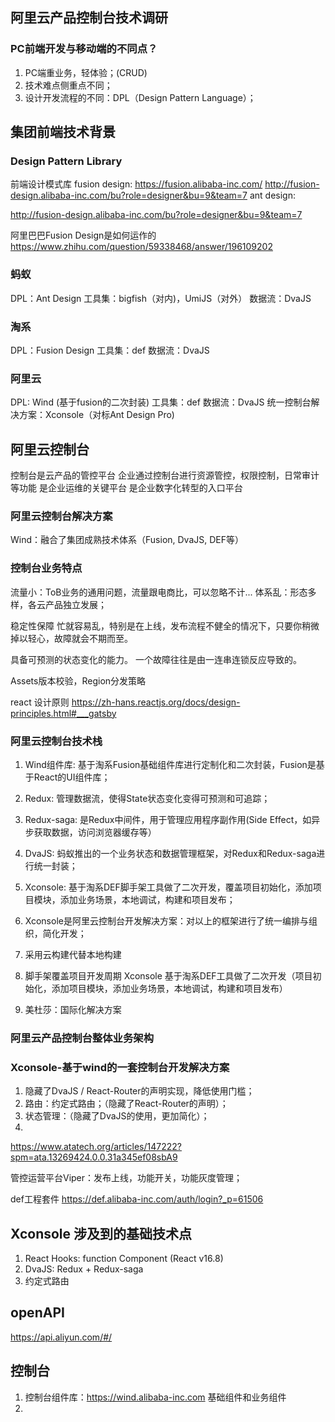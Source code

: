 ## 阿里云产品控制台技术调研

### PC前端开发与移动端的不同点？
1. PC端重业务，轻体验；(CRUD)
2. 技术难点侧重点不同；
3. 设计开发流程的不同：DPL（Design Pattern Language）；

## 集团前端技术背景
### Design Pattern Library
前端设计模式库
fusion design: https://fusion.alibaba-inc.com/
http://fusion-design.alibaba-inc.com/bu?role=designer&bu=9&team=7
ant design: 

http://fusion-design.alibaba-inc.com/bu?role=designer&bu=9&team=7

阿里巴巴Fusion Design是如何运作的
https://www.zhihu.com/question/59338468/answer/196109202

### 蚂蚁
DPL：Ant Design
工具集：bigfish（对内)，UmiJS（对外）
数据流：DvaJS

### 淘系
DPL：Fusion Design
工具集：def
数据流：DvaJS

### 阿里云
DPL: Wind (基于fusion的二次封装)
工具集：def
数据流：DvaJS
统一控制台解决方案：Xconsole（对标Ant Design Pro)

## 阿里云控制台
控制台是云产品的管控平台
企业通过控制台进行资源管控，权限控制，日常审计等功能
是企业运维的关键平台
是企业数字化转型的入口平台

### 阿里云控制台解决方案
Wind：融合了集团成熟技术体系（Fusion, DvaJS, DEF等）

### 控制台业务特点
流量小：ToB业务的通用问题，流量跟电商比，可以忽略不计...
体系乱：形态多样，各云产品独立发展；

稳定性保障
忙就容易乱，特别是在上线，发布流程不健全的情况下，只要你稍微掉以轻心，故障就会不期而至。

具备可预测的状态变化的能力。
一个故障往往是由一连串连锁反应导致的。

Assets版本校验，Region分发策略

react 设计原则
https://zh-hans.reactjs.org/docs/design-principles.html#___gatsby

### 阿里云控制台技术栈
1. Wind组件库: 基于淘系Fusion基础组件库进行定制化和二次封装，Fusion是基于React的UI组件库；
2. Redux: 管理数据流，使得State状态变化变得可预测和可追踪；
3. Redux-saga: 是Redux中间件，用于管理应用程序副作用(Side Effect，如异步获取数据，访问浏览器缓存等）
4. DvaJS: 蚂蚁推出的一个业务状态和数据管理框架，对Redux和Redux-saga进行统一封装；
5. Xconsole: 基于淘系DEF脚手架工具做了二次开发，覆盖项目初始化，添加项目模块，添加业务场景，本地调试，构建和项目发布；
6. Xconsole是阿里云控制台开发解决方案：对以上的框架进行了统一编排与组织，简化开发；

7. 采用云构建代替本地构建
8. 脚手架覆盖项目开发周期 Xconsole 基于淘系DEF工具做了二次开发（项目初始化，添加项目模块，添加业务场景，本地调试，构建和项目发布）
9. 美杜莎：国际化解决方案

### 阿里云产品控制台整体业务架构

### Xconsole-基于wind的一套控制台开发解决方案
1. 隐藏了DvaJS / React-Router的声明实现，降低使用门槛；
2. 路由：约定式路由；（隐藏了React-Router的声明）；
3. 状态管理：（隐藏了DvaJS的使用，更加简化）；
4. 

https://www.atatech.org/articles/147222?spm=ata.13269424.0.0.31a345ef08sbA9


管控运营平台Viper：发布上线，功能开关，功能灰度管理；

def工程套件
https://def.alibaba-inc.com/auth/login?_p=61506

## Xconsole 涉及到的基础技术点
1. React Hooks: function Component (React v16.8)
2. DvaJS: Redux + Redux-saga
3. 约定式路由

## openAPI
https://api.aliyun.com/#/

## 控制台
1. 控制台组件库：https://wind.alibaba-inc.com
   基础组件和业务组件
2. 